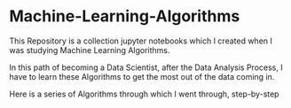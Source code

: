 # Machine-Learning-Algorithms
This Repository is a collection jupyter notebooks which I created when I was studying Machine Learning Algorithms.

In this path of becoming a Data Scientist, after the Data Analysis Process, I have to learn these Algorithms to get the most out of the data coming in.

Here is a series of Algorithms through which I went through, step-by-step 
